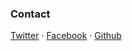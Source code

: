 ### Contact
[Twitter](https://twitter.com/reikron) &middot;
[Facebook](https://www.facebook.com/ReikronsDevlog-102842677773594) &middot;
[Github](https://github.com/reikron)
